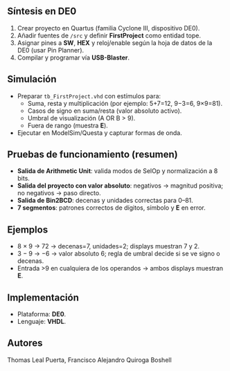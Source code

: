 
## Síntesis en DE0
1. Crear proyecto en Quartus (familia Cyclone III, dispositivo DE0).
2. Añadir fuentes de `/src` y definir **FirstProject** como entidad tope.
3. Asignar pines a **SW**, **HEX** y reloj/enable según la hoja de datos de la DE0 (usar Pin Planner).
4. Compilar y programar vía **USB-Blaster**.

## Simulación
- Preparar `tb_FirstProject.vhd` con estímulos para:
  - Suma, resta y multiplicación (por ejemplo: 5+7=12, 9−3=6, 9×9=81).
  - Casos de signo en suma/resta (valor absoluto activo).
  - Umbral de visualización (A OR B > 9).
  - Fuera de rango (muestra **E**).
- Ejecutar en ModelSim/Questa y capturar formas de onda.

## Pruebas de funcionamiento (resumen)
- **Salida de Arithmetic Unit**: valida modos de SelOp y normalización a 8 bits.
- **Salida del proyecto con valor absoluto**: negativos → magnitud positiva; no negativos → paso directo.
- **Salida de Bin2BCD**: decenas y unidades correctas para 0–81.
- **7 segmentos**: patrones correctos de dígitos, símbolo y **E** en error.

## Ejemplos
- 8 × 9 → 72 → decenas=7, unidades=2; displays muestran 7 y 2.
- 3 − 9 → −6 → valor absoluto 6; regla de umbral decide si se ve signo o decenas.
- Entrada >9 en cualquiera de los operandos → ambos displays muestran **E**.

## Implementación
- Plataforma: **DE0**.
- Lenguaje: **VHDL**.


## Autores
Thomas Leal Puerta, Francisco Alejandro Quiroga Boshell
